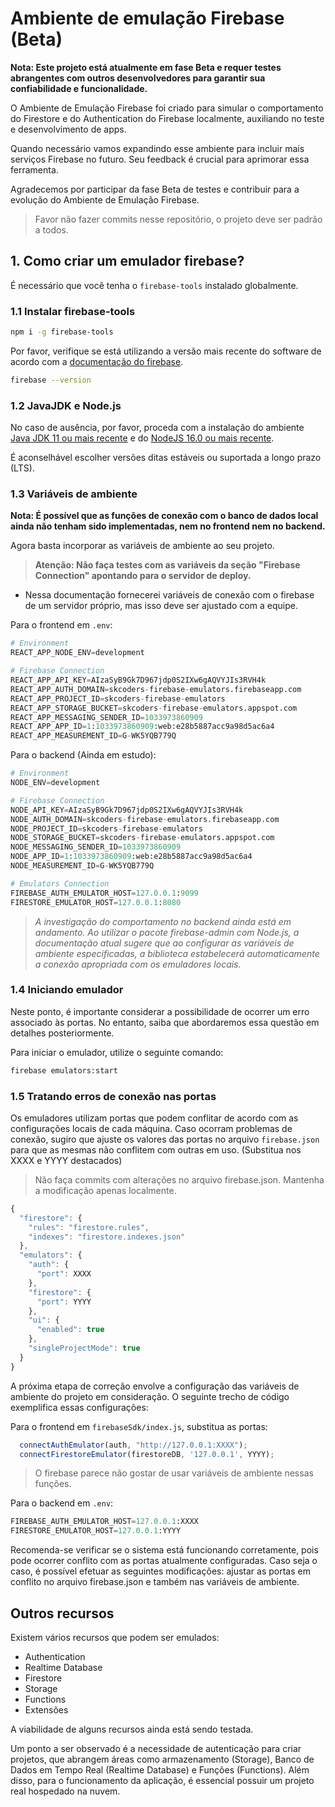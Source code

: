 # Ambiente de emulação Firebase (Beta)
**Nota: Este projeto está atualmente em fase Beta e requer testes abrangentes com outros desenvolvedores para garantir sua confiabilidade e funcionalidade.**

O Ambiente de Emulação Firebase foi criado para simular o comportamento do Firestore e do Authentication do Firebase localmente, auxiliando no teste e desenvolvimento de apps.

Quando necessário vamos expandindo esse ambiente para incluir mais serviços Firebase no futuro. Seu feedback é crucial para aprimorar essa ferramenta.

Agradecemos por participar da fase Beta de testes e contribuir para a evolução do Ambiente de Emulação Firebase.

> Favor não fazer commits nesse repositório, o projeto deve ser padrão a todos.

## 1. Como criar um emulador firebase?
É necessário que você tenha o `firebase-tools` instalado globalmente.

### 1.1 Instalar firebase-tools
```sh
npm i -g firebase-tools
```

Por favor, verifique se está utilizando a versão mais recente do software de acordo com a [documentação do firebase](https://firebase.google.com/support/releases).
```sh
firebase --version
```

### 1.2 JavaJDK e Node.js
No caso de ausência, por favor, proceda com a instalação do ambiente [Java JDK 11 ou mais recente](https://jdk.java.net/) e do [NodeJS 16.0 ou mais recente](https://nodejs.org/en/download).

É aconselhável escolher versões ditas estáveis ou suportada a longo prazo (LTS).

### 1.3 Variáveis de ambiente
 **Nota: É possível que as funções de conexão com o banco de dados local ainda não tenham sido implementadas, nem no frontend nem no backend.**
 
 Agora basta incorporar as variáveis de ambiente ao seu projeto.
 
 > **Atenção: Não faça testes com as variáveis da seção "Firebase Connection" apontando para o servidor de deploy.**

 - Nessa documentação fornecerei variáveis de conexão com o firebase de um servidor próprio, mas isso deve ser ajustado com a equipe.

Para o frontend em `.env`:
```py
# Environment
REACT_APP_NODE_ENV=development

# Firebase Connection
REACT_APP_API_KEY=AIzaSyB9Gk7D967jdp0S2IXw6gAQVYJIs3RVH4k
REACT_APP_AUTH_DOMAIN=skcoders-firebase-emulators.firebaseapp.com
REACT_APP_PROJECT_ID=skcoders-firebase-emulators
REACT_APP_STORAGE_BUCKET=skcoders-firebase-emulators.appspot.com
REACT_APP_MESSAGING_SENDER_ID=1033973860909
REACT_APP_APP_ID=1:1033973860909:web:e28b5887acc9a98d5ac6a4
REACT_APP_MEASUREMENT_ID=G-WK5YQB779Q
```

Para o backend (Ainda em estudo):
```py
# Environment
NODE_ENV=development

# Firebase Connection
NODE_API_KEY=AIzaSyB9Gk7D967jdp0S2IXw6gAQVYJIs3RVH4k
NODE_AUTH_DOMAIN=skcoders-firebase-emulators.firebaseapp.com
NODE_PROJECT_ID=skcoders-firebase-emulators
NODE_STORAGE_BUCKET=skcoders-firebase-emulators.appspot.com
NODE_MESSAGING_SENDER_ID=1033973860909
NODE_APP_ID=1:1033973860909:web:e28b5887acc9a98d5ac6a4
NODE_MEASUREMENT_ID=G-WK5YQB779Q

# Emulators Connection
FIREBASE_AUTH_EMULATOR_HOST=127.0.0.1:9099
FIRESTORE_EMULATOR_HOST=127.0.0.1:8080
```

> _A investigação do comportamento no backend ainda está em andamento. Ao utilizar o pacote firebase-admin com Node.js, a documentação atual sugere que ao configurar as variáveis de ambiente especificadas, a biblioteca estabelecerá automaticamente a conexão apropriada com os emuladores locais._

### 1.4 Iniciando emulador
Neste ponto, é importante considerar a possibilidade de ocorrer um erro associado às portas. No entanto, saiba que abordaremos essa questão em detalhes posteriormente.

Para iniciar o emulador, utilize o seguinte comando:
```sh
firebase emulators:start
```

### 1.5 Tratando erros de conexão nas portas
Os emuladores utilizam portas que podem conflitar de acordo com as configurações locais de cada máquina. Caso ocorram problemas de conexão, sugiro que ajuste os valores das portas no arquivo `firebase.json` para que as mesmas não conflitem com outras em uso. (Substitua nos XXXX e YYYY destacados)

> Não faça commits com alterações no arquivo firebase.json. Mantenha a modificação apenas localmente.

```js
{
  "firestore": {
    "rules": "firestore.rules",
    "indexes": "firestore.indexes.json"
  },
  "emulators": {
    "auth": {
      "port": XXXX
    },
    "firestore": {
      "port": YYYY
    },
    "ui": {
      "enabled": true
    },
    "singleProjectMode": true
  }
}

```

A próxima etapa de correção envolve a configuração das variáveis de ambiente do projeto em consideração. O seguinte trecho de código exemplifica essas configurações:

Para o frontend em `firebaseSdk/index.js`, substitua as portas:
```js
  connectAuthEmulator(auth, "http://127.0.0.1:XXXX");
  connectFirestoreEmulator(firestoreDB, '127.0.0.1', YYYY);
```

> O firebase parece não gostar de usar variáveis de ambiente nessas funções.

Para o backend em `.env`:
```py
FIREBASE_AUTH_EMULATOR_HOST=127.0.0.1:XXXX
FIRESTORE_EMULATOR_HOST=127.0.0.1:YYYY
```

Recomenda-se verificar se o sistema está funcionando corretamente, pois pode ocorrer conflito com as portas atualmente configuradas. Caso seja o caso, é possível efetuar as seguintes modificações: ajustar as portas em conflito no arquivo firebase.json e também nas variáveis de ambiente.

## Outros recursos
Existem vários recursos que podem ser emulados:
- Authentication
- Realtime Database
- Firestore
- Storage
- Functions
- Extensões

A viabilidade de alguns recursos ainda está sendo testada.

Um ponto a ser observado é a necessidade de autenticação para criar projetos, que abrangem áreas como armazenamento (Storage), Banco de Dados em Tempo Real (Realtime Database) e Funções (Functions). Além disso, para o funcionamento da aplicação, é essencial possuir um projeto real hospedado na nuvem.

